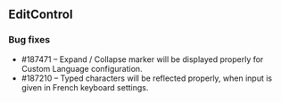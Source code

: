 ## EditControl

### Bug fixes

* \#187471 – Expand / Collapse marker will be displayed properly for Custom Language configuration. 
* \#187210 – Typed characters will be reflected properly, when input is given in French keyboard settings. 